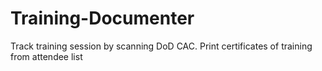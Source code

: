 # Training-Documenter
Track training session by scanning DoD CAC. Print certificates of training from attendee list
